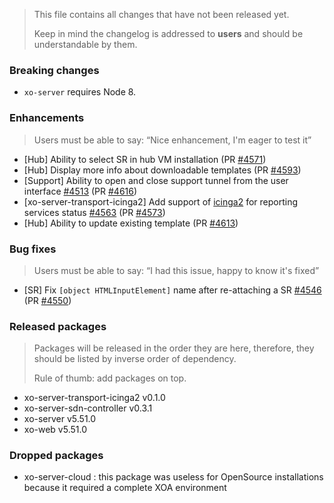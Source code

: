 > This file contains all changes that have not been released yet.
>
> Keep in mind the changelog is addressed to **users** and should be
> understandable by them.

### Breaking changes

- `xo-server` requires Node 8.

### Enhancements

> Users must be able to say: “Nice enhancement, I'm eager to test it”

- [Hub] Ability to select SR in hub VM installation (PR [#4571](https://github.com/vatesfr/xen-orchestra/pull/4571))
- [Hub] Display more info about downloadable templates (PR [#4593](https://github.com/vatesfr/xen-orchestra/pull/4593))
- [Support] Ability to open and close support tunnel from the user interface [#4513](https://github.com/vatesfr/xen-orchestra/issues/4513) (PR [#4616](https://github.com/vatesfr/xen-orchestra/pull/4616))
- [xo-server-transport-icinga2] Add support of [icinga2](https://icinga.com/docs/icinga2/latest/doc/12-icinga2-api/) for reporting services status [#4563](https://github.com/vatesfr/xen-orchestra/issues/4563) (PR [#4573](https://github.com/vatesfr/xen-orchestra/pull/4573))
- [Hub] Ability to update existing template (PR [#4613](https://github.com/vatesfr/xen-orchestra/pull/4613))

### Bug fixes

> Users must be able to say: “I had this issue, happy to know it's fixed”

- [SR] Fix `[object HTMLInputElement]` name after re-attaching a SR [#4546](https://github.com/vatesfr/xen-orchestra/issues/4546) (PR [#4550](https://github.com/vatesfr/xen-orchestra/pull/4550))

### Released packages

> Packages will be released in the order they are here, therefore, they should
> be listed by inverse order of dependency.
>
> Rule of thumb: add packages on top.

- xo-server-transport-icinga2 v0.1.0
- xo-server-sdn-controller v0.3.1
- xo-server v5.51.0
- xo-web v5.51.0

### Dropped packages

- xo-server-cloud : this package was useless for OpenSource installations because it required a complete XOA environment
